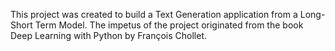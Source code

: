 This project was created to build a Text Generation application from a Long-Short Term Model.
The impetus of the project originated from the book Deep Learning with Python by François Chollet.
